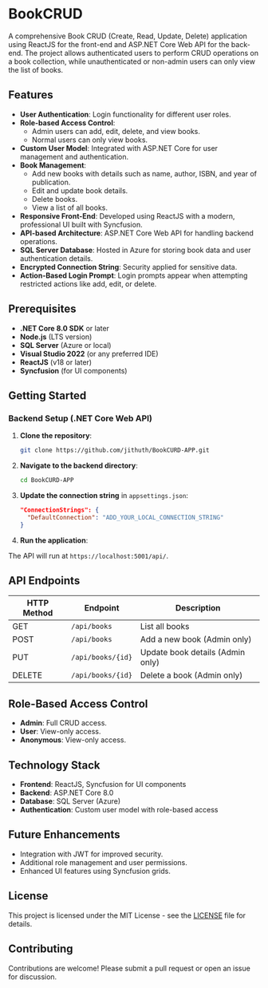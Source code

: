 
# BookCRUD

A comprehensive Book CRUD (Create, Read, Update, Delete) application using ReactJS for the front-end and ASP.NET Core Web API for the back-end. The project allows authenticated users to perform CRUD operations on a book collection, while unauthenticated or non-admin users can only view the list of books.

## Features

- **User Authentication**: Login functionality for different user roles.
- **Role-based Access Control**:
  - Admin users can add, edit, delete, and view books.
  - Normal users can only view books.
- **Custom User Model**: Integrated with ASP.NET Core for user management and authentication.
- **Book Management**:
  - Add new books with details such as name, author, ISBN, and year of publication.
  - Edit and update book details.
  - Delete books.
  - View a list of all books.
- **Responsive Front-End**: Developed using ReactJS with a modern, professional UI built with Syncfusion.
- **API-based Architecture**: ASP.NET Core Web API for handling backend operations.
- **SQL Server Database**: Hosted in Azure for storing book data and user authentication details.
- **Encrypted Connection String**: Security applied for sensitive data.
- **Action-Based Login Prompt**: Login prompts appear when attempting restricted actions like add, edit, or delete.

## Prerequisites

- **.NET Core 8.0 SDK** or later
- **Node.js** (LTS version)
- **SQL Server** (Azure or local)
- **Visual Studio 2022** (or any preferred IDE)
- **ReactJS** (v18 or later)
- **Syncfusion** (for UI components)

## Getting Started

### Backend Setup (.NET Core Web API)

1. **Clone the repository**:
   ```bash
   git clone https://github.com/jithuth/BookCURD-APP.git
   ```

2. **Navigate to the backend directory**:
   ```bash
   cd BookCURD-APP
   ```

3. **Update the connection string** in `appsettings.json`:
   ```json
   "ConnectionStrings": {
     "DefaultConnection": "ADD_YOUR_LOCAL_CONNECTION_STRING"
   }
   ```

4. **Run the application**:
   

The API will run at `https://localhost:5001/api/`.

## API Endpoints

| HTTP Method | Endpoint            | Description                         |
|-------------|---------------------|-------------------------------------|
| GET         | `/api/books`         | List all books                     |
| POST        | `/api/books`         | Add a new book (Admin only)         |
| PUT         | `/api/books/{id}`    | Update book details (Admin only)    |
| DELETE      | `/api/books/{id}`    | Delete a book (Admin only)          |

## Role-Based Access Control

- **Admin**: Full CRUD access.
- **User**: View-only access.
- **Anonymous**: View-only access.

## Technology Stack

- **Frontend**: ReactJS, Syncfusion for UI components
- **Backend**: ASP.NET Core 8.0
- **Database**: SQL Server (Azure)
- **Authentication**: Custom user model with role-based access

## Future Enhancements

- Integration with JWT for improved security.
- Additional role management and user permissions.
- Enhanced UI features using Syncfusion grids.

## License

This project is licensed under the MIT License - see the [LICENSE](LICENSE) file for details.

## Contributing

Contributions are welcome! Please submit a pull request or open an issue for discussion.
